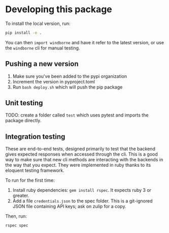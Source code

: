 # Developing this package

To install the local version, run:
```bash
pip install -e .
```

You can then `import windborne` and have it refer to the latest version, or use the `windborne` cli for manual testing.

## Pushing a new version
1. Make sure you've been added to the pypi organization
2. Increment the version in pyproject.toml
3. Run `bash deploy.sh` which will push the pip package

## Unit testing
TODO: create a folder called `test` which uses pytest and imports the package directly.

## Integration testing
These are end-to-end tests, designed primarily to test that the backend gives expected responses when accessed through the cli.
This is a good way to make sure that new cli methods are interacting with the backends in the way that you expect.
They were implemented in ruby thanks to its eloquent testing framework.

To run for the first time:
1. Install ruby dependencies: `gem install rspec`. It expects ruby 3 or greater.
2. Add a file `credentials.json` to the spec folder. This is a git-ignored JSON file containing API keys; ask on zulip for a copy.

Then, run:
```bash
rspec spec
```